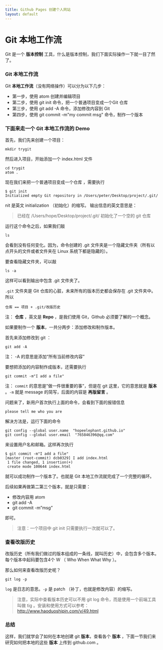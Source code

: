 ```yaml
---
title: Github Pages 创建个人网站
layout: default
---
```



# Git 本地工作流

Git 是一个 **版本控制** 工具，什么是版本控制，我们下面实际操作一下就一目了然了。

### Git 本地工作流

Git **本地工作流**（没有网络操作）可以分为以下几步：

- 第一步，使用 atom 创建并编辑项目
- 第二步，使用 git init 命令，把一个普通项目变成一个Git 仓库
- 第三步，使用 git add -A 命令，添加修改内容到 Git
- 第四步，使用 git commit -m"my commit msg" 命令，制作一个版本

### 下面来走一个 Git 本地工作流的 Demo

首先，我们先来创建一个项目：

```
mkdir trygit
```

然后进入项目，开始添加一个 index.html 文件

```
cd trygit
atom .
```

现在我们来把一个普通项目变成一个仓库 ，需要执行

```
$ git init
Initialized empty Git repository in /Users/peter/Desktop/project/.git/

```

nit 是英文 initialization （初始化）的缩写。 输出信息的英文意思是：

>已经在 /Users/hope/Desktop/project/.git/ 初始化了一个空的 git 仓库

运行这个命令之后，如果我们敲

```
ls
```

会看到没有任何变化。因为，命令创建的 .git 文件夹是一个隐藏文件夹（所有以点开头的文件或者文件夹在 Linux 系统下都是隐藏的）。

要查看隐藏文件夹，可以敲

```
ls -a
```

这样可以看到输出中包含 .git 文件夹了。

`.git` 文件夹是 Git 仓库的心脏，未来所有的版本历史都会保存在 .git 文件夹中。所以

```
仓库 == 项目 + .git/改版历史
```

注： **仓库** ，英文是 **Repo** ，是我们使用 Git，Github 必须要了解的一个概念。

如果要制作一个 **版本**，一共分两步：添加修改和制作版本。

首先来添加修改到 git ：

```
git add -A
```

注： -A 的意思是添加“所有当前修改内容”

要想把添加的内容制作成版本，还需要执行

```
git commit -m"I add a file"
```

注： `commit` 的意思是”做一件很重要的事”，但是在 git 这里，它的意思就是 **版本** 。`-m` 就是 message 的简写，后面的内容是 **再版留言** 。

问题来了，新用户首次执行上面的命令，会看到下面的报错信息

```
please tell me who you are
```

解决方法是，运行下面的命令

```
git config --global user.name  "hopeelephant.github.io"
git config --global user.email  "765846396@qq.com"
```

来设置用户名和邮箱。这样再次执行

```
$ git commit -m"I add a file"
[master (root-commit) dcb0329] I add index.html
 1 file changed, 1 insertion(+)
 create mode 100644 index.html
```

就可以成功制作一个版本了。也就是 Git 本地工作流就完成了一个完整的循环。

后续如果再做第二第三个版本，就是只需要：

- 修改内容用 atom
- git add -A
- git commit -m”msg”

即可。


>注意：一个项目中 git init 只需要执行一次就可以了。

### 查看改版历史

改版历史（所有我们做过的版本组成的一条线，就叫历史）中，会包含多个版本。每个版本中起码要包含4个 W （ Who When What Why ）。

那么如何来查看改版历史呢？

```
git log -p
```

`log` 是日志的意思。`-p` 是 patch （补丁，也就是修改内容）的缩写。

>注意，实际中查看版本历史可以不用 git log 命令，而是使用一个前端工具叫做 tig 。安装和使用方式可以参考：http://www.haoduoshipin.com/v/49.html


### 总结

这样，我们就学会了如何在本地创建 git **版本**，查看各个 **版本** ，下面一节我们来研究如何把本地的这些 **版本** 上传到 github.com 。
